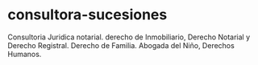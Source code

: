 # consultora-sucesiones
Consultoria Juridica notarial. derecho de Inmobiliario, Derecho Notarial y Derecho Registral. Derecho de Familia. Abogada del Niño, Derechos Humanos.

